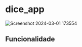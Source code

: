 # dice_app
![Screenshot 2024-03-01 173554](https://github.com/devreiis/Dice_App/assets/113706844/fe2bddaf-7183-4e5c-afb8-5ad10d8bc7a7)

## Funcionalidade

